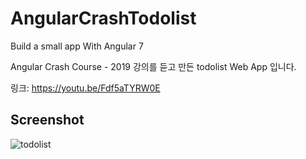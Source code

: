 # AngularCrashTodolist

Build a small app With Angular 7

Angular Crash Course - 2019 강의를 듣고 만든 todolist Web App 입니다.

링크: https://youtu.be/Fdf5aTYRW0E

## Screenshot

![todolist](https://user-images.githubusercontent.com/45552388/63097866-6fa6e700-bfac-11e9-9687-be8d88bce030.png)

